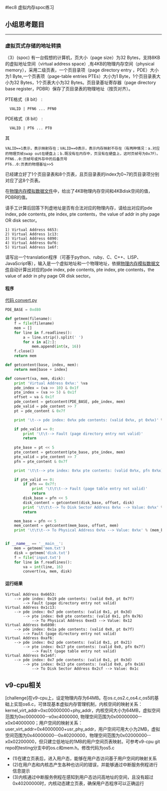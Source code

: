 #lec8 虚拟内存spoc练习


## 小组思考题目
----

### 虚拟页式存储的地址转换

（3）(spoc) 有一台假想的计算机，页大小（page size）为32 Bytes，支持8KB的虚拟地址空间（virtual address space）,有4KB的物理内存空间（physical memory），采用二级页表，一个页目录项（page directory entry ，PDE）大小为1 Byte,一个页表项（page-table entries
PTEs）大小为1 Byte，1个页目录表大小为32 Bytes，1个页表大小为32 Bytes。页目录基址寄存器（page directory base register，PDBR）保存了页目录表的物理地址（按页对齐）。

PTE格式（8 bit） :

```
  VALID | PFN6 ... PFN0
```
PDE格式（8 bit） :

```
  VALID | PT6 ... PT0
```
其

```
VALID==1表示，表示映射存在；VALID==0表示，表示内存映射不存在（有两种情况：a.对应的物理页帧swap out在硬盘上；b.既没有在内存中，页没有在硬盘上，这时页帧号为0x7F）。
PFN6..0:页帧号或外存中的后备页号
PT6..0:页表的物理基址>>5
```

已经建立好了1个页目录表和8个页表，且页目录表的index为0~7的页目录项分别对应了这8个页表。

在[物理内存模拟数据文件](./04-1-spoc-memdiskdata.md)中，给出了4KB物理内存空间和4KBdisk空间的值，PDBR的值。

请手工计算后回答下列虚地址是否有合法对应的物理内存，请给出对应的pde index, pde contents, pte index, pte contents，the value of addr in phy page OR disk sector。

```
1) Virtual Address 6653:
2) Virtual Address 1c13:
3) Virtual Address 6890:
4) Virtual Address 0af6:
5) Virtual Address 1e6f:
```

请写出一个translation程序（可基于python、ruby、C、C++、LISP、JavaScript等），输入是一个虚拟地址和一个物理地址，依据[物理内存模拟数据文件](./04-1-spoc-memdiskdata.md)自动计算出对应的pde index, pde contents, pte index, pte contents，the value of addr in phy page OR disk sector。

#### 程序

[代码 convert.py](convert.py)

```python
PDE_BASE = 0xd80

def getmem(filename):
	f = file(filename)
	mem = []
	for line in f.readlines():
		a = line.strip().split(' ')
		for x in a[2:]:
			mem.append(int(x, 16))
	f.close()
	return mem

def getcontent(base, index, mem):
	return mem[base + index]

def convert(va, mem, disk):
	print 'Virtual Address 0x%x:' %va
	pde_index = (va >> 10) & 0x1f
	pte_index = (va >> 5) & 0x1f
	offset = va & 0x1f
	pde_content = getcontent(PDE_BASE, pde_index, mem)
	pde_valid = pde_content >> 7
	pt = pde_content & 0x7f

	print '\t--> pde index: 0x%x pde contents: (valid 0x%x, pt 0x%x)' % (pde_index, pde_valid, pt)

	if pde_valid == 0:
		print '\t\t--> Fault (page directory entry not valid)'
		return
	
	pte_base = pt << 5
	pte_content = getcontent(pte_base, pte_index, mem)
	pte_valid = pte_content >> 7
	pfn = pte_content & 0x7f

	print '\t\t--> pte index: 0x%x pte contents: (valid 0x%x, pfn 0x%x)' % (pte_index, pte_valid, pfn)

	if pte_valid == 0:
		if pfn == 0x7f:
			print '\t\t\t--> Fault (page table entry not valid)'
			return
		disk_base = pfn << 5
		disk_content = getcontent(disk_base, offset, disk)
		print '\t\t\t--> To Disk Sector Address 0x%x --> Value: 0x%x' % (disk_base + offset, disk_content)
		return

	mem_base = pfn << 5
	mem_content = getcontent(mem_base, offset, mem)
	print '\t\t\t--> To Physical Address 0x%x --> Value: 0x%x' % (mem_base + offset, mem_content)


if __name__ == '__main__':
	mem = getmem('mem.txt')
	disk = getmem('disk.txt')
	f = file('input.txt')
	for line in f.readlines():
		va = int(line, 16)
		convert(va, mem, disk)

```

#### 运行结果

```
Virtual Address 0x6653:
	--> pde index: 0x19 pde contents: (valid 0x0, pt 0x7f)
		--> Fault (page directory entry not valid)
Virtual Address 0x1c13:
	--> pde index: 0x7 pde contents: (valid 0x1, pt 0x3d)
		--> pte index: 0x0 pte contents: (valid 0x1, pfn 0x76)
			--> To Physical Address 0xed3 --> Value: 0x12
Virtual Address 0x6890:
	--> pde index: 0x1a pde contents: (valid 0x0, pt 0x7f)
		--> Fault (page directory entry not valid)
Virtual Address 0xaf6:
	--> pde index: 0x2 pde contents: (valid 0x1, pt 0x21)
		--> pte index: 0x17 pte contents: (valid 0x0, pfn 0x7f)
			--> Fault (page table entry not valid)
Virtual Address 0x1e6f:
	--> pde index: 0x7 pde contents: (valid 0x1, pt 0x3d)
		--> pte index: 0x13 pte contents: (valid 0x0, pfn 0x16)
			--> To Disk Sector Address 0x2cf --> Value: 0x1c
```

## v9-cpu相关

[challenge]在v9-cpu上，设定物理内存为64MB。在os.c,os2.c,os4.c,os5的基础上实现os6.c，可体现基本虚拟内存管理机制，内核空间的映射关系： kernel_virt_addr=0xc00000000+phy_addr，内核空间大小为64MB，虚拟空间范围为0xc0000000--x0xc4000000, 物理空间范围为0x00000000--x0x04000000；用户空间的映射关系：user_virt_addr=0x40000000+usr_phy_addr，用户空间可用大小为2MB，虚拟空间范围为0x40000000--0x40200000，物理空间范围为0x02000000--x0x02200000，但只建立低地址的1MB的用户空间页表映射。可参考v9-cpu git repo的testing分支中的os.c和mem.h。修改代码为os5.c

- (1)在建立页表后，进入用户态，能够在用户态访问基于用户空间的映射关系
- (2)在用户态和内核态产生各种也访问的错误，并能够通过中断服务例程进行信息提示
- (3)内核通过中断服务例程在感知到用户态访问高地址的空间，且没有超过0x40200000时，内核动态建立页表，确保用户态程序可以正确运行

